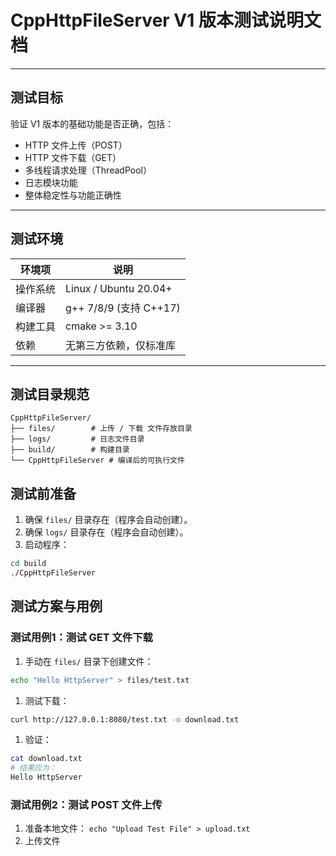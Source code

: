# CppHttpFileServer V1 版本测试说明文档

---

## 测试目标

验证 V1 版本的基础功能是否正确，包括：

- HTTP 文件上传（POST）
- HTTP 文件下载（GET）
- 多线程请求处理（ThreadPool）
- 日志模块功能
- 整体稳定性与功能正确性

---

## 测试环境

| 环境项   | 说明                   |
| -------- | ---------------------- |
| 操作系统 | Linux / Ubuntu 20.04+  |
| 编译器   | g++ 7/8/9 (支持 C++17) |
| 构建工具 | cmake >= 3.10          |
| 依赖     | 无第三方依赖，仅标准库 |

---

## 测试目录规范

```
CppHttpFileServer/
├── files/        # 上传 / 下载 文件存放目录
├── logs/         # 日志文件目录
├── build/        # 构建目录
└── CppHttpFileServer # 编译后的可执行文件
```



## 测试前准备

1. 确保 `files/` 目录存在（程序会自动创建）。
2. 确保 `logs/` 目录存在（程序会自动创建）。
3. 启动程序：

```bash
cd build
./CppHttpFileServer
```




## 测试方案与用例

### 测试用例1：测试 GET 文件下载

1. 手动在 `files/` 目录下创建文件：

```bash
echo "Hello HttpServer" > files/test.txt
```

1. 测试下载：

```bash
curl http://127.0.0.1:8080/test.txt -o download.txt
```

1. 验证：

```bash
cat download.txt
# 结果应为：
Hello HttpServer
```



### 测试用例2：测试 POST 文件上传

1. 准备本地文件： `echo "Upload Test File" > upload.txt`
2. 上传文件
